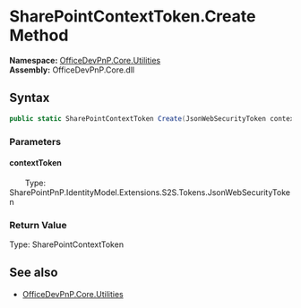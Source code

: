 # SharePointContextToken.Create Method  
  

**Namespace:** [OfficeDevPnP.Core.Utilities](OfficeDevPnP.Core.Utilities.md)  
**Assembly:** OfficeDevPnP.Core.dll  
## Syntax
```C#
public static SharePointContextToken Create(JsonWebSecurityToken contextToken)
```
### Parameters
#### contextToken  
&emsp;&emsp;Type: SharePointPnP.IdentityModel.Extensions.S2S.Tokens.JsonWebSecurityToken  

### Return Value
Type: SharePointContextToken  

## See also
- [OfficeDevPnP.Core.Utilities](OfficeDevPnP.Core.Utilities.md)
